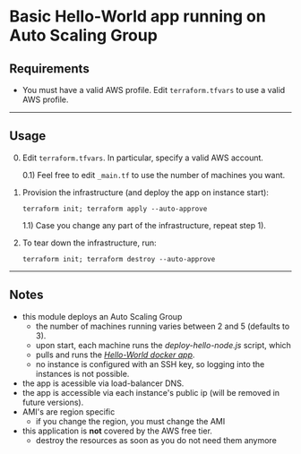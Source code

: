 # Basic Hello-World app running on Auto Scaling Group

## Requirements

* You must have a valid AWS profile. Edit `terraform.tfvars` to use a valid AWS profile. 
  
<hr/>

## Usage

0) Edit `terraform.tfvars`. In particular, specify a valid AWS account.

    0.1) Feel free to edit `_main.tf` to use the number of machines you want. 

1) Provision the infrastructure (and deploy the app on instance start):
    ```
    terraform init; terraform apply --auto-approve
    ```
    1.1) Case you change any part of the infrastructure, repeat step 1).

2) To tear down the infrastructure, run:
    ```
    terraform init; terraform destroy --auto-approve
    ```

<hr/>

## Notes
 
* this module deploys an Auto Scaling Group  
  * the number of machines running varies between 2 and 5 (defaults to 3).
  * upon start, each machine runs the *deploy-hello-node.js* script, which  
  * pulls and runs the *[Hello-World docker app](https://hub.docker.com/r/rafaelmarques7/hello-node)*.
  * no instance is configured with an SSH key, so logging into the instances is not possible.
* the app is acessible via load-balancer DNS.
* the app is accessible via each instance's public ip (will be removed in future versions). 
* AMI's are region specific
  * if you change the region, you must change the AMI
* this application is **not** covered by the AWS free tier.
  * destroy the resources as soon as you do not need them anymore  